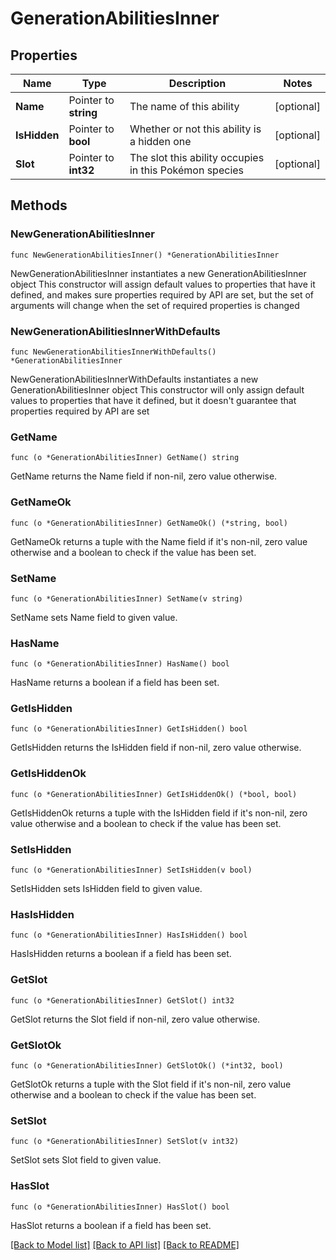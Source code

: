 # GenerationAbilitiesInner

## Properties

Name | Type | Description | Notes
------------ | ------------- | ------------- | -------------
**Name** | Pointer to **string** | The name of this ability | [optional] 
**IsHidden** | Pointer to **bool** | Whether or not this ability is a hidden one | [optional] 
**Slot** | Pointer to **int32** | The slot this ability occupies in this Pokémon species | [optional] 

## Methods

### NewGenerationAbilitiesInner

`func NewGenerationAbilitiesInner() *GenerationAbilitiesInner`

NewGenerationAbilitiesInner instantiates a new GenerationAbilitiesInner object
This constructor will assign default values to properties that have it defined,
and makes sure properties required by API are set, but the set of arguments
will change when the set of required properties is changed

### NewGenerationAbilitiesInnerWithDefaults

`func NewGenerationAbilitiesInnerWithDefaults() *GenerationAbilitiesInner`

NewGenerationAbilitiesInnerWithDefaults instantiates a new GenerationAbilitiesInner object
This constructor will only assign default values to properties that have it defined,
but it doesn't guarantee that properties required by API are set

### GetName

`func (o *GenerationAbilitiesInner) GetName() string`

GetName returns the Name field if non-nil, zero value otherwise.

### GetNameOk

`func (o *GenerationAbilitiesInner) GetNameOk() (*string, bool)`

GetNameOk returns a tuple with the Name field if it's non-nil, zero value otherwise
and a boolean to check if the value has been set.

### SetName

`func (o *GenerationAbilitiesInner) SetName(v string)`

SetName sets Name field to given value.

### HasName

`func (o *GenerationAbilitiesInner) HasName() bool`

HasName returns a boolean if a field has been set.

### GetIsHidden

`func (o *GenerationAbilitiesInner) GetIsHidden() bool`

GetIsHidden returns the IsHidden field if non-nil, zero value otherwise.

### GetIsHiddenOk

`func (o *GenerationAbilitiesInner) GetIsHiddenOk() (*bool, bool)`

GetIsHiddenOk returns a tuple with the IsHidden field if it's non-nil, zero value otherwise
and a boolean to check if the value has been set.

### SetIsHidden

`func (o *GenerationAbilitiesInner) SetIsHidden(v bool)`

SetIsHidden sets IsHidden field to given value.

### HasIsHidden

`func (o *GenerationAbilitiesInner) HasIsHidden() bool`

HasIsHidden returns a boolean if a field has been set.

### GetSlot

`func (o *GenerationAbilitiesInner) GetSlot() int32`

GetSlot returns the Slot field if non-nil, zero value otherwise.

### GetSlotOk

`func (o *GenerationAbilitiesInner) GetSlotOk() (*int32, bool)`

GetSlotOk returns a tuple with the Slot field if it's non-nil, zero value otherwise
and a boolean to check if the value has been set.

### SetSlot

`func (o *GenerationAbilitiesInner) SetSlot(v int32)`

SetSlot sets Slot field to given value.

### HasSlot

`func (o *GenerationAbilitiesInner) HasSlot() bool`

HasSlot returns a boolean if a field has been set.


[[Back to Model list]](../README.md#documentation-for-models) [[Back to API list]](../README.md#documentation-for-api-endpoints) [[Back to README]](../README.md)


